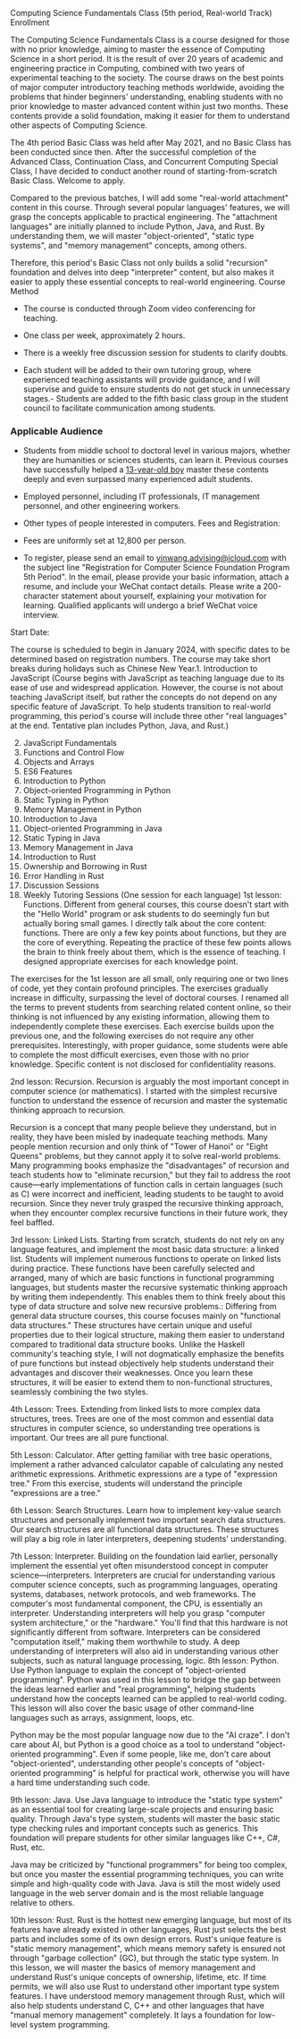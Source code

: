  Computing Science Fundamentals Class (5th period, Real-world Track) Enrollment

The Computing Science Fundamentals Class is a course designed for those with no prior knowledge, aiming to master the essence of Computing Science in a short period. It is the result of over 20 years of academic and engineering practice in Computing, combined with two years of experimental teaching to the society. The course draws on the best points of major computer introductory teaching methods worldwide, avoiding the problems that hinder beginners' understanding, enabling students with no prior knowledge to master advanced content within just two months. These contents provide a solid foundation, making it easier for them to understand other aspects of Computing Science.

The 4th period Basic Class was held after May 2021, and no Basic Class has been conducted since then. After the successful completion of the Advanced Class, Continuation Class, and Concurrent Computing Special Class, I have decided to conduct another round of starting-from-scratch Basic Class. Welcome to apply.

Compared to the previous batches, I will add some "real-world attachment" content in this course. Through several popular languages' features, we will grasp the concepts applicable to practical engineering. The "attachment languages" are initially planned to include Python, Java, and Rust. By understanding them, we will master "object-oriented", "static type systems", and "memory management" concepts, among others.

Therefore, this period's Basic Class not only builds a solid "recursion" foundation and delves into deep "interpreter" content, but also makes it easier to apply these essential concepts to real-world engineering. Course Method

- The course is conducted through Zoom video conferencing for teaching.

- One class per week, approximately 2 hours.

- There is a weekly free discussion session for students to clarify doubts.

- Each student will be added to their own tutoring group, where experienced teaching assistants will provide guidance, and I will supervise and guide to ensure students do not get stuck in unnecessary stages.- Students are added to the fifth basic class group in the student council to facilitate communication among students.

### Applicable Audience

- Students from middle school to doctoral level in various majors, whether they are humanities or sciences students, can learn it. Previous courses have successfully helped a [13-year-old boy](http://www.yinwang.org/blog-cn/2021/09/16/youth-cs-student) master these contents deeply and even surpassed many experienced adult students.

- Employed personnel, including IT professionals, IT management personnel, and other engineering workers.

- Other types of people interested in computers. Fees and Registration:

- Fees are uniformly set at 12,800 per person.

- To register, please send an email to yinwang.advising@icloud.com with the subject line "Registration for Computer Science Foundation Program 5th Period". In the email, please provide your basic information, attach a resume, and include your WeChat contact details. Please write a 200-character statement about yourself, explaining your motivation for learning. Qualified applicants will undergo a brief WeChat voice interview.

Start Date:

The course is scheduled to begin in January 2024, with specific dates to be determined based on registration numbers. The course may take short breaks during holidays such as Chinese New Year.1. Introduction to JavaScript (Course begins with JavaScript as teaching language due to its ease of use and widespread application. However, the course is not about teaching JavaScript itself, but rather the concepts do not depend on any specific feature of JavaScript. To help students transition to real-world programming, this period's course will include three other "real languages" at the end. Tentative plan includes Python, Java, and Rust.)

2. JavaScript Fundamentals
3. Functions and Control Flow
4. Objects and Arrays
5. ES6 Features
6. Introduction to Python
7. Object-oriented Programming in Python
8. Static Typing in Python
9. Memory Management in Python
10. Introduction to Java
11. Object-oriented Programming in Java
12. Static Typing in Java
13. Memory Management in Java
14. Introduction to Rust
15. Ownership and Borrowing in Rust
16. Error Handling in Rust
17. Discussion Sessions
18. Weekly Tutoring Sessions (One session for each language) 1st lesson: Functions. Different from general courses, this course doesn't start with the "Hello World" program or ask students to do seemingly fun but actually boring small games. I directly talk about the core content: functions. There are only a few key points about functions, but they are the core of everything. Repeating the practice of these few points allows the brain to think freely about them, which is the essence of teaching. I designed appropriate exercises for each knowledge point.

The exercises for the 1st lesson are all small, only requiring one or two lines of code, yet they contain profound principles. The exercises gradually increase in difficulty, surpassing the level of doctoral courses. I renamed all the terms to prevent students from searching related content online, so their thinking is not influenced by any existing information, allowing them to independently complete these exercises. Each exercise builds upon the previous one, and the following exercises do not require any other prerequisites. Interestingly, with proper guidance, some students were able to complete the most difficult exercises, even those with no prior knowledge. Specific content is not disclosed for confidentiality reasons.

2nd lesson: Recursion. Recursion is arguably the most important concept in computer science (or mathematics). I started with the simplest recursive function to understand the essence of recursion and master the systematic thinking approach to recursion.

Recursion is a concept that many people believe they understand, but in reality, they have been misled by inadequate teaching methods. Many people mention recursion and only think of "Tower of Hanoi" or "Eight Queens" problems, but they cannot apply it to solve real-world problems. Many programming books emphasize the "disadvantages" of recursion and teach students how to "eliminate recursion," but they fail to address the root cause—early implementations of function calls in certain languages (such as C) were incorrect and inefficient, leading students to be taught to avoid recursion. Since they never truly grasped the recursive thinking approach, when they encounter complex recursive functions in their future work, they feel baffled.

3rd lesson: Linked Lists. Starting from scratch, students do not rely on any language features, and implement the most basic data structure: a linked list. Students will implement numerous functions to operate on linked lists during practice. These functions have been carefully selected and arranged, many of which are basic functions in functional programming languages, but students master the recursive systematic thinking approach by writing them independently. This enables them to think freely about this type of data structure and solve new recursive problems.: Differing from general data structure courses, this course focuses mainly on "functional data structures." These structures have certain unique and useful properties due to their logical structure, making them easier to understand compared to traditional data structure books. Unlike the Haskell community's teaching style, I will not dogmatically emphasize the benefits of pure functions but instead objectively help students understand their advantages and discover their weaknesses. Once you learn these structures, it will be easier to extend them to non-functional structures, seamlessly combining the two styles.

4th Lesson: Trees. Extending from linked lists to more complex data structures, trees. Trees are one of the most common and essential data structures in computer science, so understanding tree operations is important. Our trees are all pure functional.

5th Lesson: Calculator. After getting familiar with tree basic operations, implement a rather advanced calculator capable of calculating any nested arithmetic expressions. Arithmetic expressions are a type of "expression tree." From this exercise, students will understand the principle "expressions are a tree."

6th Lesson: Search Structures. Learn how to implement key-value search structures and personally implement two important search data structures. Our search structures are all functional data structures. These structures will play a big role in later interpreters, deepening students' understanding.

7th Lesson: Interpreter. Building on the foundation laid earlier, personally implement the essential yet often misunderstood concept in computer science—interpreters. Interpreters are crucial for understanding various computer science concepts, such as programming languages, operating systems, databases, network protocols, and web frameworks. The computer's most fundamental component, the CPU, is essentially an interpreter. Understanding interpreters will help you grasp "computer system architecture," or the "hardware." You'll find that this hardware is not significantly different from software. Interpreters can be considered "computation itself," making them worthwhile to study. A deep understanding of interpreters will also aid in understanding various other subjects, such as natural language processing, logic. 8th lesson: Python. Use Python language to explain the concept of "object-oriented programming". Python was used in this lesson to bridge the gap between the ideas learned earlier and "real programming", helping students understand how the concepts learned can be applied to real-world coding. This lesson will also cover the basic usage of other command-line languages such as arrays, assignment, loops, etc.

Python may be the most popular language now due to the "AI craze". I don't care about AI, but Python is a good choice as a tool to understand "object-oriented programming". Even if some people, like me, don't care about "object-oriented", understanding other people's concepts of "object-oriented programming" is helpful for practical work, otherwise you will have a hard time understanding such code.

9th lesson: Java. Use Java language to introduce the "static type system" as an essential tool for creating large-scale projects and ensuring basic quality. Through Java's type system, students will master the basic static type checking rules and important concepts such as generics. This foundation will prepare students for other similar languages like C++, C#, Rust, etc.

Java may be criticized by "functional programmers" for being too complex, but once you master the essential programming techniques, you can write simple and high-quality code with Java. Java is still the most widely used language in the web server domain and is the most reliable language relative to others.

10th lesson: Rust. Rust is the hottest new emerging language, but most of its features have already existed in other languages, Rust just selects the best parts and includes some of its own design errors. Rust's unique feature is "static memory management", which means memory safety is ensured not through "garbage collection" (GC), but through the static type system. In this lesson, we will master the basics of memory management and understand Rust's unique concepts of ownership, lifetime, etc. If time permits, we will also use Rust to understand other important type system features. I have understood memory management through Rust, which will also help students understand C, C++ and other languages that have "manual memory management" completely. It lays a foundation for low-level system programming.